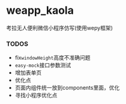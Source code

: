 # weapp_kaola
考拉无人便利微信小程序仿写(使用wepy框架)

### TODOS
 - fix`windowHeight`高度不准确问题
 - `easy-mock`接口参数测试
 - 增加表单页
 - 优化点
 - 页面内组件统一放到components里面，优化
 - 寻找小程序优化点
